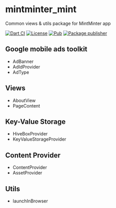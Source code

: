 # mintminter_mint

Common views & utils package for MintMinter app

[![Dart CI](https://github.com/m11v/mint/actions/workflows/main.yml/badge.svg?branch=main)](https://github.com/m11v/mint)
[![License](https://img.shields.io/github/license/m11v/mint)](https://github.com/m11v/mint/blob/main/LICENSE)
[![Pub](https://img.shields.io/pub/v/mintminter_mint?label=Pub)](https://pub.dev/packages/mintminter_mint)
[![Package publisher](https://img.shields.io/pub/publisher/mintminter_mint.svg)](https://pub.dev/packages/mintminter_mint/publisher)

## Google mobile ads toolkit
 - AdBanner
 - AdIdProvider
 - AdType

## Views
 - AboutView
 - PageContent

## Key-Value Storage
 - HiveBoxProvider
 - KeyValueStorageProvider

## Content Provider
 - ContentProvider 
 - AssetProvider

## Utils
 - launchInBrowser
